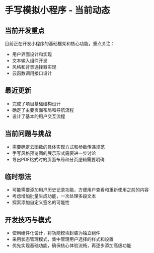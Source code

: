 # 手写模拟小程序 - 当前动态

## 当前开发重点
目前正在开发小程序的基础框架和核心功能，重点关注：
- 用户界面设计和实现
- 文本输入组件开发
- 风格和背景选择器实现
- 云函数调用接口设计

## 最近更新
- 完成了项目基础结构设计
- 确定了主要页面布局和导航流程
- 设计了基本的用户交互流程

## 当前问题与挑战
- 需要确定云函数的具体实现方式和参数传递规范
- 手写风格预览图的展示形式需要进一步讨论
- 导出PDF格式时的页面布局和分页逻辑需要明确

## 临时想法
- 可能需要添加用户历史记录功能，方便用户查看和重新使用之前的内容
- 考虑增加批量生成功能，一次处理多段文本
- 探索添加自定义签名的可能性

## 开发技巧与模式
- 使用组件化设计，将功能模块封装为独立组件
- 采用状态管理模式，集中管理用户选择的样式和设置
- 优先实现基础功能，确保核心体验流畅，再逐步添加高级功能
